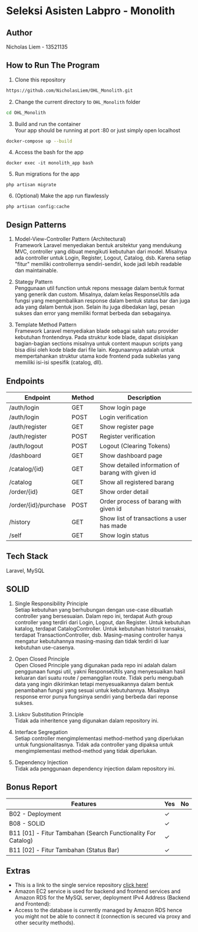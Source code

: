# Seleksi Asisten Labpro - Monolith
## **Author**
Nicholas Liem - 13521135

## **How to Run The Program**
1. Clone this repository
```sh
https://github.com/NicholasLiem/OHL_Monolith.git
```
2. Change the current directory to `OHL_Monolith` folder
```sh
cd OHL_Monolith
```
3. Build and run the container <br>
Your app should be running at port :80 or just simply open localhost
```sh
docker-compose up --build
```
4. Access the bash for the app
```
docker exec -it monolith_app bash
```
5. Run migrations for the app
```
php artisan migrate
```
6. (Optional) Make the app run flawlessly
```
php artisan config:cache
```
## **Design Patterns**
1. Model-View-Controller Pattern (Architectural) <br>
Framework Laravel menyediakan bentuk arsitektur yang mendukung MVC, controller yang dibuat mengikuti kebutuhan dari model. Misalnya ada controller untuk Login, Register, Logout, Catalog, dsb. Karena setiap "fitur" memiliki controllernya sendiri-sendiri, kode jadi lebih readable dan maintainable.

2. Stategy Pattern <br>
Penggunaan util function untuk repons message dalam bentuk format yang generik dan custom. Misalnya, dalam kelas ResponseUtils ada fungsi yang mengembalikan response dalam bentuk status bar dan juga ada yang dalam bentuk json. Selain itu juga dibedakan lagi, pesan sukses dan error yang memiliki format berbeda dan sebagainya.

3. Template Method Pattern <br>
Framework Laravel menyediakan blade sebagai salah satu provider kebutuhan frontendnya. Pada struktur kode blade, dapat disisipkan bagian-bagian sections misalnya untuk content maupun scripts yang bisa diisi oleh kode blade dari file lain. Kegunaannya adalah untuk mempertahankan struktur utama kode frontend pada subkelas yang memiliki isi-isi spesifik (catalog, dll).

## **Endpoints**
| Endpoint             | Method   | Description                                        |
|----------------------|----------|----------------------------------------------------|
| /auth/login          | GET      | Show login page                                    |
| /auth/login          | POST     | Login verification                                 |
| /auth/register       | GET      | Show register page                                 |
| /auth/register       | POST     | Register verification                              |
| /auth/logout         | POST     | Logout (Clearing Tokens)                           |
| /dashboard           | GET      | Show dashboard page                                |
| /catalog/{id}        | GET      | Show detailed information of barang with given id  |
| /catalog             | GET      | Show all registered barang                         |
| /order/{id}          | GET      | Show order detail                                  |
| /order/{id}/purchase | POST     | Order process of barang with given id              |
| /history             | GET      | Show list of transactions a user has made          |
| /self                | GET      | Show login status                                  |

## **Tech Stack**
Laravel, MySQL

## **SOLID**
1. Single Responsibility Principle <br>
Setiap kebutuhan yang berhubungan dengan use-case dibuatlah controller yang bersesuaian.
Dalam repo ini, terdapat Auth group controller yang terdiri dari Login, Logout, dan Register.
Untuk kebutuhan katalog, terdapat CatalogController. Untuk kebutuhan histori transaksi, terdapat TransactionController, dsb.
Masing-masing controller hanya mengatur kebutuhannya masing-masing dan tidak terdiri di luar kebutuhan use-casenya.

2. Open Closed Principle <br>
Open Closed Principle yang digunakan pada repo ini adalah dalam penggunaan fungsi util, yakni ResponseUtils yang menyesuaikan hasil keluaran dari suatu route / pemanggilan route. Tidak perlu mengubah data yang ingin dikirimkan tetapi menyesuaikannya dalam bentuk penambahan fungsi yang sesuai untuk kebutuhannya. Misalnya response error punya fungsinya sendiri yang berbeda dari reponse sukses.

3. Liskov Substitution Principle <br>
Tidak ada inheritence yang digunakan dalam repository ini.

4. Interface Segregation <br>
Setiap controller mengimplementasi method-method yang diperlukan untuk fungsionalitasnya. Tidak ada controller yang dipaksa untuk mengimplementasi method-method yang tidak diperlukan.

5. Dependency Injection <br>
Tidak ada penggunaan dependency injection dalam repository ini.

## **Bonus Report**
| Features                                                     | Yes      | No |
|--------------------------------------------------------------|----------|----|
| B02 - Deployment                                             | &check;  |    |
| B08 - SOLID                                                  | &check;  |    |
| B11 [01] - Fitur Tambahan (Search Functionality For Catalog) | &check;  |    |
| B11 [02] - Fitur Tambahan (Status Bar)                       | &check;  |    |

## **Extras**
- This is a link to the single service repository [click here!](https://github.com/NicholasLiem/OHL_SingleService)
- Amazon EC2 service is used for backend and frontend services and Amazon RDS for the MySQL server, deployment IPv4 Address (Backend and Frontend):
- Access to the database is currently managed by Amazon RDS hence you might not be able to connect it (connection is secured via proxy and other security methods).